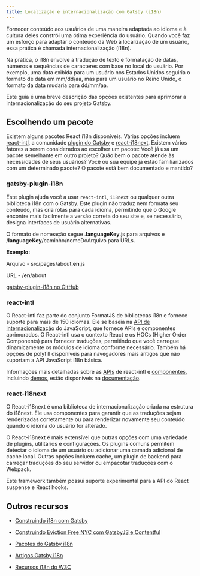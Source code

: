 ```yaml
---
title: Localização e internacionalização com Gatsby (i18n)
---
```


Fornecer conteúdo aos usuários de uma maneira adaptada ao idioma e à cultura deles constrói uma ótima experiência do usuário. Quando você faz um esforço para adaptar o conteúdo da Web à localização de um usuário, essa prática é chamada internacionalização (i18n).

Na prática, o i18n envolve a tradução de texto e formatação de datas, números e sequências de caracteres com base no local do usuário. Por exemplo, uma data exibida para um usuário nos Estados Unidos seguiria o formato de data em mm/dd/aa, mas para um usuário no Reino Unido, o formato da data mudaria para dd/mm/aa.

Este guia é uma breve descrição das opções existentes para aprimorar a internacionalização do seu projeto Gatsby.

## Escolhendo um pacote

Existem alguns pacotes React i18n disponíveis. Várias opções incluem [react-intl](https://github.com/yahoo/react-intl), a comunidade [plugin do Gatsby](https://www.npmjs.com/package/gatsby-plugin-i18n) e [react-i18next](https://github.com/i18next/react-i18next/). Existem vários fatores a serem considerados ao escolher um pacote: Você já usa um pacote semelhante em outro projeto? Quão bem o pacote atende às necessidades de seus usuários? Você ou sua equipe já estão familiarizados com um determinado pacote? O pacote está bem documentado e mantido?


### gatsby-plugin-i18n

Este plugin ajuda você a usar `react-intl`, `i18next` ou qualquer outra biblioteca i18n com o Gatsby. Este plugin não traduz nem formata seu conteúdo, mas cria rotas para cada idioma, permitindo que o Google encontre mais facilmente a versão correta do seu site e, se necessário, designa interfaces de usuário alternativas.

O formato de nomeação segue .**languageKey**.js para arquivos e /**languageKey**/caminho/nomeDoArquivo para URLs.

**Exemplo:**

Arquivo - src/pages/about.**en**.js

URL - /**en**/about

[gatsby-plugin-i18n no GitHub](https://github.com/angeloocana/gatsby-plugin-i18n)

### react-intl

O React-intl faz parte do conjunto FormatJS de bibliotecas i18n e fornece suporte para mais de 150 idiomas. Ele se baseia na [API de internacionalização](https://developer.mozilla.org/en-US/docs/Web/JavaScript/Reference/Global_Objects/Intl) do JavaScript, que fornece APIs e componentes aprimorados. O React-intl usa o contexto React e os HOCs (Higher Order Components) para fornecer traduções, permitindo que você carregue dinamicamente os módulos de idioma conforme necessário. Também há opções de polyfill disponíveis para navegadores mais antigos que não suportam a API JavaScript i18n básica.

Informações mais detalhadas sobre as [APIs](https://github.com/formatjs/react-intl/blob/master/docs/API.md) de react-intl e [componentes](https://github.com/formatjs/react-intl/blob/master/docs/Components.md), incluindo [demos](https://github.com/formatjs/react-intl/tree/master/examples), estão disponíveis na [documentação](https://github.com/formatjs/react-intl/tree/master/docs).

### react-i18next

O React-i18next é uma biblioteca de internacionalização criada na estrutura do i18next. Ele usa componentes para garantir que as traduções sejam renderizadas corretamente ou para renderizar novamente seu conteúdo quando o idioma do usuário for alterado.

O React-i18next é mais extensível que outras opções com uma variedade de plugins, utilitários e configurações. Os plugins comuns permitem detectar o idioma de um usuário ou adicionar uma camada adicional de cache local. Outras opções incluem cache, um plugin de backend para carregar traduções do seu servidor ou empacotar traduções com o Webpack.

Este framework também possui suporte experimental para a API do React suspense e React hooks.

## Outros recursos

- [Construindo i18n com Gatsby](https://www.gatsbyjs.org/blog/2017-10-17-building-i18n-with-gatsby/)

- [Construindo Eviction Free NYC com GatsbyJS e Contentful](https://www.gatsbyjs.org/blog/2018-04-27-building-eviction-free-nyc-with-gatsbyjs-and-contentful/)

- [Pacotes do Gatsby i18n](https://www.gatsbyjs.org/packages/gatsby-plugin-i18n/?=i18)

- [Artigos Gatsby i18n](https://www.gatsbyjs.org/blog/tags/i-18-n/)
- [Recursos i18n do W3C](http://w3c.github.io/i18n-drafts/getting-started/contentdev.en#reference)
